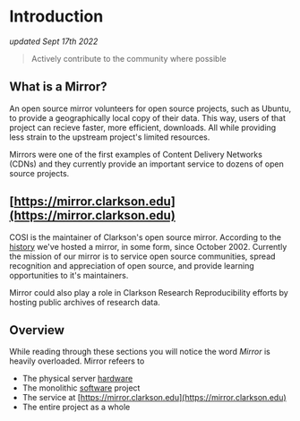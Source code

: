 # Introduction

_updated Sept 17th 2022_

> Actively contribute to the community where possible

## What is a Mirror?

An open source mirror volunteers for open source projects, such as Ubuntu, to provide a geographically local copy of their data. This way, users of that project can recieve faster, more efficient, downloads. All while providing less strain to the upstream project's limited resources. 

Mirrors were one of the first examples of Content Delivery Networks (CDNs) and they currently provide an important service to dozens of open source projects. 

## [https://mirror.clarkson.edu](https://mirror.clarkson.edu)

COSI is the maintainer of Clarkson's open source mirror. According to the [history](https://mirror.clarkson.edu/history) we've hosted a mirror, in some form, since October 2002. Currently the mission of our mirror is to service open source communities, spread recognition and appreciation of open source, and provide learning opportunities to it's maintainers.

Mirror could also play a role in Clarkson Research Reproducibility efforts by hosting public archives of research data.

## Overview

While reading through these sections you will notice the word _Mirror_ is heavily overloaded. Mirror refeers to

- The physical server [hardware](./hardware.md)
- The monolithic [software](./software.md) project
- The service at [https://mirror.clarkson.edu](https://mirror.clarkson.edu)
- The entire project as a whole
